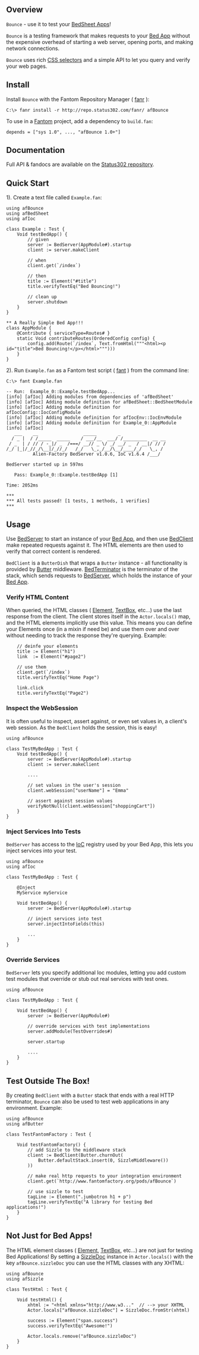 ## Overview 

`Bounce` - use it to test your [BedSheet Apps](http://www.fantomfactory.org/pods/afBedSheet)!

`Bounce` is a testing framework that makes requests to your [Bed App](http://www.fantomfactory.org/pods/afBedSheet) without the expensive overhead of starting a web server, opening ports, and making network connections.

`Bounce` uses rich [CSS selectors](http://www.fantomfactory.org/pods/afSizzle) and a simple API to let you query and verify your web pages.

## Install 

Install `Bounce` with the Fantom Repository Manager ( [fanr](http://fantom.org/doc/docFanr/Tool.html#install) ):

    C:\> fanr install -r http://repo.status302.com/fanr/ afBounce

To use in a [Fantom](http://fantom.org/) project, add a dependency to `build.fan`:

    depends = ["sys 1.0", ..., "afBounce 1.0+"]

## Documentation 

Full API & fandocs are available on the [Status302 repository](http://repo.status302.com/doc/afBounce/).

## Quick Start 

1). Create a text file called `Example.fan`:

```
using afBounce
using afBedSheet
using afIoc

class Example : Test {
    Void testBedApp() {
        // given
        server := BedServer(AppModule#).startup
        client := server.makeClient

        // when
        client.get(`/index`)

        // then
        title := Element("#title")
        title.verifyTextEq("Bed Bouncing!")

        // clean up
        server.shutdown
    }
}

** A Really Simple Bed App!!!
class AppModule {
    @Contribute { serviceType=Routes# }
    static Void contributeRoutes(OrderedConfig config) {
        config.add(Route(`/index`, Text.fromHtml("""<html><p id="title">Bed Bouncing!</p></html>""")))
    }
}
```

2). Run `Example.fan` as a Fantom test script ( [fant](http://fantom.org/doc/docTools/Fant.html) ) from the command line:

```
C:\> fant Example.fan

-- Run:  Example_0::Example.testBedApp...
[info] [afIoc] Adding modules from dependencies of 'afBedSheet'
[info] [afIoc] Adding module definition for afBedSheet::BedSheetModule
[info] [afIoc] Adding module definition for afIocConfig::IocConfigModule
[info] [afIoc] Adding module definition for afIocEnv::IocEnvModule
[info] [afIoc] Adding module definition for Example_0::AppModule
[info] [afIoc]
   ___    __                 _____        _
  / _ |  / /_____  _____    / ___/__  ___/ /_________  __ __
 / _  | / // / -_|/ _  /===/ __// _ \/ _/ __/ _  / __|/ // /
/_/ |_|/_//_/\__|/_//_/   /_/   \_,_/__/\__/____/_/   \_, /
          Alien-Factory BedServer v1.0.6, IoC v1.6.4 /___/

BedServer started up in 597ms

   Pass: Example_0::Example.testBedApp [1]

Time: 2052ms

***
*** All tests passed! [1 tests, 1 methods, 1 verifies]
***
```

## Usage 

Use [BedServer](http://repo.status302.com/doc/afBounce/BedServer.html) to start an instance of your [Bed App](http://www.fantomfactory.org/pods/afBedSheet), and then use [BedClient](http://repo.status302.com/doc/afBounce/BedClient.html) make repeated requests against it. The HTML elements are then used to verify that correct content is rendered.

`BedClient` is a `ButterDish` that wraps a `Butter` instance - all functionality is provided by [Butter](http://www.fantomfactory.org/pods/afButter) middleware. [BedTerminator](http://repo.status302.com/doc/afBounce/BedTerminator.html) is the terminator of the stack, which sends requests to [BedServer](http://repo.status302.com/doc/afBounce/BedServer.html), which holds the instance of your [Bed App](http://www.fantomfactory.org/pods/afBedSheet).

### Verify HTML Content 

When queried, the HTML classes ( [Element](http://repo.status302.com/doc/afBounce/Element.html), [TextBox](http://repo.status302.com/doc/afBounce/TextBox.html), etc...) use the last response from the client. The client stores itself in the `Actor.locals()` map, and the HTML elements implicitly use this value. This means you can define your Elements once (in a mixin if need be) and use them over and over without needing to track the response they're querying. Example:

```
    // deinfe your elements
    title := Element("h1")
    link  := Element("#page2")

    // use them
    client.get(`/index`)
    title.verifyTextEq("Home Page")

    link.click
    title.verifyTextEq("Page2")
```

### Inspect the WebSession 

It is often useful to inspect, assert against, or even set values in, a client's web session. As the `BedClient` holds the session, this is easy!

```
using afBounce

class TestMyBedApp : Test {
    Void testBedApp() {
        server := BedServer(AppModule#).startup
        client := server.makeClient

        ....

        // set values in the user's session
        client.webSession["userName"] = "Emma"

        // assert against session values
        verifyNotNull(client.webSession["shoppingCart"])
    }
}
```

### Inject Services Into Tests 

`BedServer` has access to the [IoC](http://www.fantomfactory.org/pods/afIoc) registry used by your Bed App, this lets you inject services into your test.

```
using afBounce
using afIoc

class TestMyBedApp : Test {

    @Inject
    MyService myService

    Void testBedApp() {
        server := BedServer(AppModule#).startup

        // inject services into test
        server.injectIntoFields(this)

        ...
    }
}
```

### Override Services 

`BedServer` lets you specify additional Ioc modules, letting you add custom test modules that override or stub out real services with test ones.

```
using afBounce

class TestMyBedApp : Test {

    Void testBedApp() {
        server := BedServer(AppModule#)

        // override services with test implementations
        server.addModule(TestOverrides#)

        server.startup

        ....
    }
}
```

## Test Outside The Box! 

By creating `BedClient` with a `Butter` stack that ends with a real HTTP terminator, `Bounce` can also be used to test web applications in any environment. Example:

```
using afBounce
using afButter

class TestFantomFactory : Test {

    Void testFantomFactory() {
        // add Sizzle to the middleware stack
        client := BedClient(Butter.churnOut(
            Butter.defaultStack.insert(0, SizzleMiddleware())
        ))

        // make real http requests to your integration environment
        client.get(`http://www.fantomfactory.org/pods/afBounce`)

        // use sizzle to test
        tagLine := Element(".jumbotron h1 + p")
        tagLine.verifyTextEq("A library for testing Bed applications!")
    }
}
```

## Not Just for Bed Apps! 

The HTML element classes ( [Element](http://repo.status302.com/doc/afBounce/Element.html), [TextBox](http://repo.status302.com/doc/afBounce/TextBox.html), etc...) are not just for testing Bed Applications! By setting a [SizzleDoc](http://repo.status302.com/doc/afSizzle/SizzleDoc.html) instance in `Actor.locals()` with the key `afBounce.sizzleDoc` you can use the HTML classes with any XHTML:

```
using afBounce
using afSizzle

class TestHtml : Test {

    Void testHtml() {
        xhtml := "<html xmlns="http://www.w3..."  // --> your XHTML
        Actor.locals["afBounce.sizzleDoc"] = SizzleDoc.fromStr(xhtml)

        success := Element("span.success")
        success.verifyTextEq("Awesome!")

        Actor.locals.remove("afBounce.sizzleDoc")
    }
}
```

